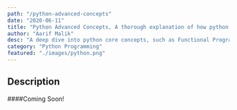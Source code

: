 ```yaml
---
path: "/python-advanced-concepts"
date: "2020-06-11"
title: "Python Advanced Concepts, A thorough explanation of how python works internally"
author: "Aarif Malik"
desc: "A deep dive into python core concepts, such as Functional Programming, MetaClasses, Abstract Classes, Exceptions, Testing, Threading."
category: "Python Programming"
featured: "./images/python.png"
---
```


## Description

####Coming Soon!
